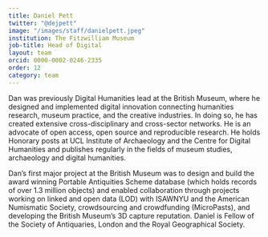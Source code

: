 ```yaml
---
title: Daniel Pett
twitter: "@dejpett"
image: "/images/staff/danielpett.jpeg"
institution: The Fitzwilliam Museum
job-title: Head of Digital
layout: team
orcid: 0000-0002-0246-2335
order: 12
category: team
---
```

Dan was previously Digital Humanities lead at the British Museum, where he designed
and implemented digital innovation connecting humanities research, museum practice,
and the creative industries. In doing so, he has created extensive cross-disciplinary
and cross-sector networks. He is an advocate of open access, open source and
reproducible research. He holds Honorary posts at UCL Institute of Archaeology
and the Centre for Digital Humanities and publishes regularly in the fields of
museum studies, archaeology and digital humanities.

Dan’s first major project at the British Museum was to design and build the award
winning Portable Antiquities Scheme database (which holds records of over 1.3 million objects)
and enabled collaboration through projects working on linked and open data (LOD)
with ISAWNYU and the American Numismatic Society, crowdsourcing and crowdfunding
(MicroPasts), and developing the British Museum’s 3D capture reputation. Daniel
is Fellow of the Society of Antiquaries, London and the Royal Geographical Society.
